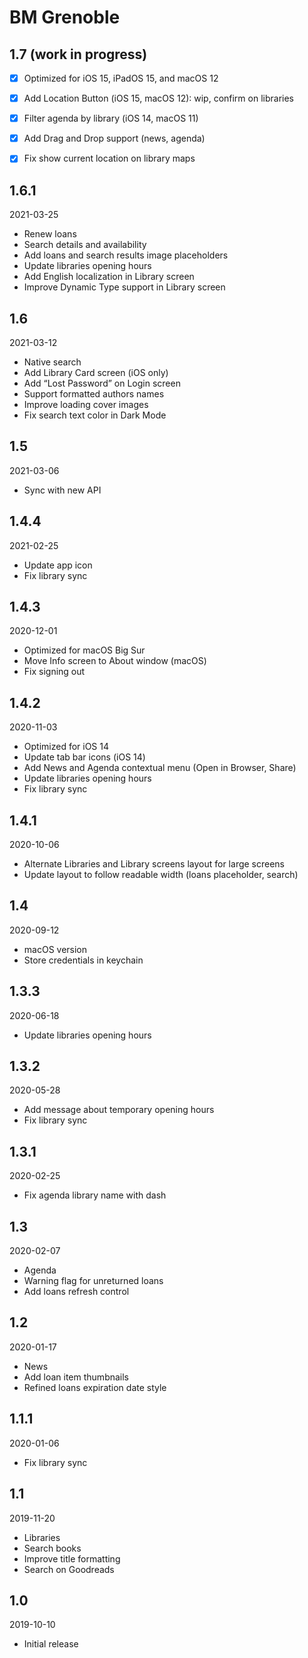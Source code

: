 # BM Grenoble

## 1.7 (work in progress)

- [x] Optimized for iOS 15, iPadOS 15, and macOS 12
- [x] Add Location Button (iOS 15, macOS 12): wip, confirm on libraries
- [x] Filter agenda by library (iOS 14, macOS 11)
- [x] Add Drag and Drop support (news, agenda)
- [x] Fix show current location on library maps


## 1.6.1

2021-03-25

- Renew loans
- Search details and availability
- Add loans and search results image placeholders
- Update libraries opening hours
- Add English localization in Library screen
- Improve Dynamic Type support in Library screen


## 1.6

2021-03-12

- Native search
- Add Library Card screen (iOS only)
- Add “Lost Password” on Login screen
- Support formatted authors names
- Improve loading cover images
- Fix search text color in Dark Mode


## 1.5

2021-03-06

- Sync with new API


## 1.4.4

2021-02-25

- Update app icon
- Fix library sync


## 1.4.3

2020-12-01

- Optimized for macOS Big Sur
- Move Info screen to About window (macOS)
- Fix signing out


## 1.4.2

2020-11-03

- Optimized for iOS 14
- Update tab bar icons (iOS 14)
- Add News and Agenda contextual menu (Open in Browser, Share)
- Update libraries opening hours
- Fix library sync


## 1.4.1

2020-10-06

- Alternate Libraries and Library screens layout for large screens
- Update layout to follow readable width (loans placeholder, search)


## 1.4

2020-09-12

- macOS version
- Store credentials in keychain


## 1.3.3

2020-06-18

- Update libraries opening hours


## 1.3.2

2020-05-28

- Add message about temporary opening hours
- Fix library sync


## 1.3.1

2020-02-25

- Fix agenda library name with dash


## 1.3

2020-02-07

- Agenda
- Warning flag for unreturned loans
- Add loans refresh control


## 1.2

2020-01-17

- News
- Add loan item thumbnails
- Refined loans expiration date style


## 1.1.1

2020-01-06

- Fix library sync


## 1.1

2019-11-20

- Libraries
- Search books
- Improve title formatting
- Search on Goodreads


## 1.0

2019-10-10

- Initial release
